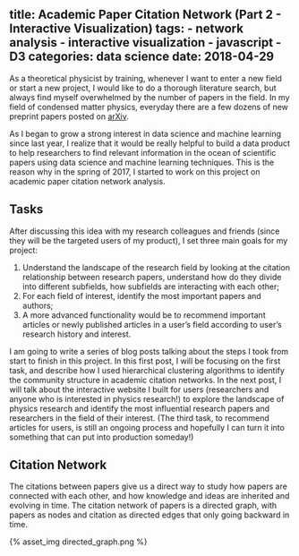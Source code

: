 title: Academic Paper Citation Network (Part 2 - Interactive Visualization)
tags:
	- network analysis
	- interactive visualization
	- javascript
	- D3
categories: data science
date: 2018-04-29
---
As a theoretical physicist by training, whenever I want to enter a new field or start a new project, I would like to do a thorough literature search, but always find myself overwhelmed by the number of papers in the field. In my field of condensed matter physics, everyday there are a few dozens of new preprint papers posted on [arXiv](https://arxiv.org/). 

As I began to grow a strong interest in data science and machine learning since last year, I realize that it would be really helpful to build a data product to help researchers to find relevant information in the ocean of scientific papers using data science and machine learning techniques. This is the reason why in the spring of 2017, I started to work on this project on academic paper citation network analysis. 

<!-- more -->

## Tasks
After discussing this idea with my research colleagues and friends (since they will be the targeted users of my product), I set three main goals for my project: 

1. Understand the landscape of the research field by looking at the citation relationship between research papers, understand how do they divide into different subfields, how subfields are interacting with each other; 
2. For each field of interest, identify the most important papers and authors; 
3. A more advanced functionality would be to recommend important articles or newly published articles in a user’s field according to user’s research history and interest.

I am going to write a series of blog posts talking about the steps I took from start to finish in this project. In this first post, I will be focusing on the first task, and describe how I used hierarchical clustering algorithms to identify the community structure in academic citation networks. In the next post, I will talk about the interactive website I built for users (researchers and anyone who is interested in physics research!) to explore the landscape of physics research and identify the most influential research papers and researchers in the field of their interest. (The third task, to recommend articles for users, is still an ongoing process and hopefully I can turn it into something that can put into production someday!)


## Citation Network
The citations between papers give us a direct way to study how papers are connected with each other, and how knowledge and ideas are inherited and evolving in time. The citation network of papers is a directed graph, with papers as nodes and citation as directed edges that only going backward in time. 

{% asset_img directed_graph.png %}
